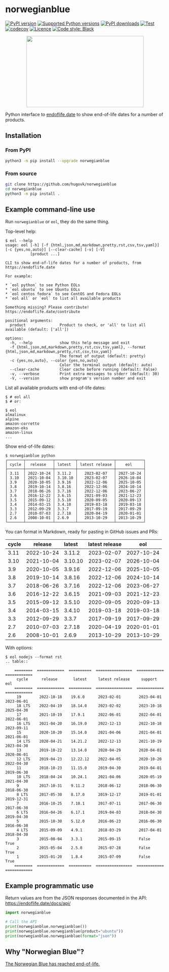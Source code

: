 # norwegianblue

[![PyPI version](https://img.shields.io/pypi/v/norwegianblue.svg?logo=pypi&logoColor=FFE873)](https://pypi.org/project/norwegianblue/)
[![Supported Python versions](https://img.shields.io/pypi/pyversions/norwegianblue.svg?logo=python&logoColor=FFE873)](https://pypi.org/project/norwegianblue/)
[![PyPI downloads](https://img.shields.io/pypi/dm/norwegianblue.svg)](https://pypistats.org/packages/norwegianblue)
[![Test](https://github.com/hugovk/norwegianblue/actions/workflows/test.yml/badge.svg)](https://github.com/hugovk/norwegianblue/actions)
[![codecov](https://codecov.io/gh/hugovk/norwegianblue/branch/main/graph/badge.svg)](https://codecov.io/gh/hugovk/norwegianblue)
[![Licence](https://img.shields.io/github/license/hugovk/norwegianblue.svg)](LICENSE.txt)
[![Code style: Black](https://img.shields.io/badge/code%20style-Black-000000.svg)](https://github.com/psf/black)

<p align="center"><img src="https://raw.githubusercontent.com/hugovk/norwegianblue/main/img/eol-python.png" width="370" height="225"></p>

Python interface to [endoflife.date](https://endoflife.date/docs/api/) to show
end-of-life dates for a number of products.

## Installation

### From PyPI

```bash
python3 -m pip install --upgrade norwegianblue
```

### From source

```bash
git clone https://github.com/hugovk/norwegianblue
cd norwegianblue
python3 -m pip install .
```

## Example command-line use

Run `norwegianblue` or `eol`, they do the same thing.

Top-level help:

<!-- [[[cog
from scripts.run_command import run
run("eol --help")
]]] -->

```console
$ eol --help
usage: eol [-h] [-f {html,json,md,markdown,pretty,rst,csv,tsv,yaml}] [-c {yes,no,auto}] [--clear-cache] [-v] [-V]
           [product ...]

CLI to show end-of-life dates for a number of products, from https://endoflife.date

For example:

* `eol python` to see Python EOLs
* `eol ubuntu` to see Ubuntu EOLs
* `eol centos fedora` to see CentOS and Fedora EOLs
* `eol all` or `eol` to list all available products

Something missing? Please contribute! https://endoflife.date/contribute

positional arguments:
  product               Product to check, or 'all' to list all available (default: ['all'])

options:
  -h, --help            show this help message and exit
  -f {html,json,md,markdown,pretty,rst,csv,tsv,yaml}, --format {html,json,md,markdown,pretty,rst,csv,tsv,yaml}
                        The format of output (default: pretty)
  -c {yes,no,auto}, --color {yes,no,auto}
                        Color the terminal output (default: auto)
  --clear-cache         Clear cache before running (default: False)
  -v, --verbose         Print extra messages to stderr (default: 30)
  -V, --version         show program's version number and exit
```

<!-- [[[end]]] -->

List all available products with end-of-life dates:

```console
$ # eol all
$ # or:
```

<!-- [[[cog
run("eol", line_limit=5)
]]] -->

```console
$ eol
almalinux
alpine
amazon-corretto
amazon-eks
amazon-linux
...
```

<!-- [[[end]]] -->

Show end-of-life dates:

<!-- [[[cog
run("norwegianblue python")
]]] -->

```console
$ norwegianblue python
┌───────┬────────────┬─────────┬────────────────┬────────────┐
│ cycle │  release   │ latest  │ latest release │    eol     │
├───────┼────────────┼─────────┼────────────────┼────────────┤
│ 3.11  │ 2022-10-24 │ 3.11.2  │   2023-02-07   │ 2027-10-24 │
│ 3.10  │ 2021-10-04 │ 3.10.10 │   2023-02-07   │ 2026-10-04 │
│ 3.9   │ 2020-10-05 │ 3.9.16  │   2022-12-06   │ 2025-10-05 │
│ 3.8   │ 2019-10-14 │ 3.8.16  │   2022-12-06   │ 2024-10-14 │
│ 3.7   │ 2018-06-26 │ 3.7.16  │   2022-12-06   │ 2023-06-27 │
│ 3.6   │ 2016-12-22 │ 3.6.15  │   2021-09-03   │ 2021-12-23 │
│ 3.5   │ 2015-09-12 │ 3.5.10  │   2020-09-05   │ 2020-09-13 │
│ 3.4   │ 2014-03-15 │ 3.4.10  │   2019-03-18   │ 2019-03-18 │
│ 3.3   │ 2012-09-29 │ 3.3.7   │   2017-09-19   │ 2017-09-29 │
│ 2.7   │ 2010-07-03 │ 2.7.18  │   2020-04-19   │ 2020-01-01 │
│ 2.6   │ 2008-10-01 │ 2.6.9   │   2013-10-29   │ 2013-10-29 │
└───────┴────────────┴─────────┴────────────────┴────────────┘
```

<!-- [[[end]]] -->

You can format in Markdown, ready for pasting in GitHub issues and PRs:

<!-- [[[cog
run("eol python --format md", with_console=False)
]]] -->

| cycle |  release   | latest  | latest release |    eol     |
| :---- | :--------: | :------ | :------------: | :--------: |
| 3.11  | 2022-10-24 | 3.11.2  |   2023-02-07   | 2027-10-24 |
| 3.10  | 2021-10-04 | 3.10.10 |   2023-02-07   | 2026-10-04 |
| 3.9   | 2020-10-05 | 3.9.16  |   2022-12-06   | 2025-10-05 |
| 3.8   | 2019-10-14 | 3.8.16  |   2022-12-06   | 2024-10-14 |
| 3.7   | 2018-06-26 | 3.7.16  |   2022-12-06   | 2023-06-27 |
| 3.6   | 2016-12-22 | 3.6.15  |   2021-09-03   | 2021-12-23 |
| 3.5   | 2015-09-12 | 3.5.10  |   2020-09-05   | 2020-09-13 |
| 3.4   | 2014-03-15 | 3.4.10  |   2019-03-18   | 2019-03-18 |
| 3.3   | 2012-09-29 | 3.3.7   |   2017-09-19   | 2017-09-29 |
| 2.7   | 2010-07-03 | 2.7.18  |   2020-04-19   | 2020-01-01 |
| 2.6   | 2008-10-01 | 2.6.9   |   2013-10-29   | 2013-10-29 |

<!-- [[[end]]] -->

With options:

<!-- [[[cog
run("eol nodejs --format rst")
]]] -->

```console
$ eol nodejs --format rst
.. table::

    ========  ============  ==========  ================  ============  ============
     cycle      release       latest     latest release     support         eol
    ========  ============  ==========  ================  ============  ============
     19        2022-10-18    19.6.0      2023-02-01        2023-04-01    2023-06-01
     18 LTS    2022-04-19    18.14.0     2023-02-02        2023-10-18    2025-04-30
     17        2021-10-19    17.9.1      2022-06-01        2022-04-01    2022-06-01
     16 LTS    2021-04-20    16.19.0     2022-12-13        2022-10-18    2023-09-11
     15        2020-10-20    15.14.0     2021-04-06        2021-04-01    2021-06-01
     14 LTS    2020-04-21    14.21.2     2022-12-13        2021-10-19    2023-04-30
     13        2019-10-22    13.14.0     2020-04-29        2020-04-01    2020-06-01
     12 LTS    2019-04-23    12.22.12    2022-04-05        2020-10-20    2022-04-30
     11        2018-10-23    11.15.0     2019-04-30        2019-04-01    2019-06-30
     10 LTS    2018-04-24    10.24.1     2021-04-06        2020-05-19    2021-04-30
     9         2017-10-31    9.11.2      2018-06-12        2018-06-30    2018-06-30
     8 LTS     2017-05-30    8.17.0      2019-12-17        2019-01-01    2019-12-31
     7         2016-10-25    7.10.1      2017-07-11        2017-06-30    2017-06-30
     6 LTS     2016-04-26    6.17.1      2019-04-03        2018-04-30    2019-04-30
     5         2015-10-30    5.12.0      2016-06-23        2016-06-30    2016-06-30
     4 LTS     2015-09-09    4.9.1       2018-03-29        2017-04-01    2018-04-30
     3         2015-08-04    3.3.1       2015-09-15        False         True
     2         2015-05-04    2.5.0       2015-07-28        False         True
     1         2015-01-20    1.8.4       2015-07-09        False         True
    ========  ============  ==========  ================  ============  ============
```

<!-- [[[end]]] -->

## Example programmatic use

Return values are from the JSON responses documented in the API:
https://endoflife.date/docs/api/

```python
import norwegianblue

# Call the API
print(norwegianblue.norwegianblue())
print(norwegianblue.norwegianblue(product="ubuntu"))
print(norwegianblue.norwegianblue(format="json"))
```

## Why "Norwegian Blue"?

[The Norwegian Blue has reached end-of-life.](https://youtu.be/vnciwwsvNcc)
